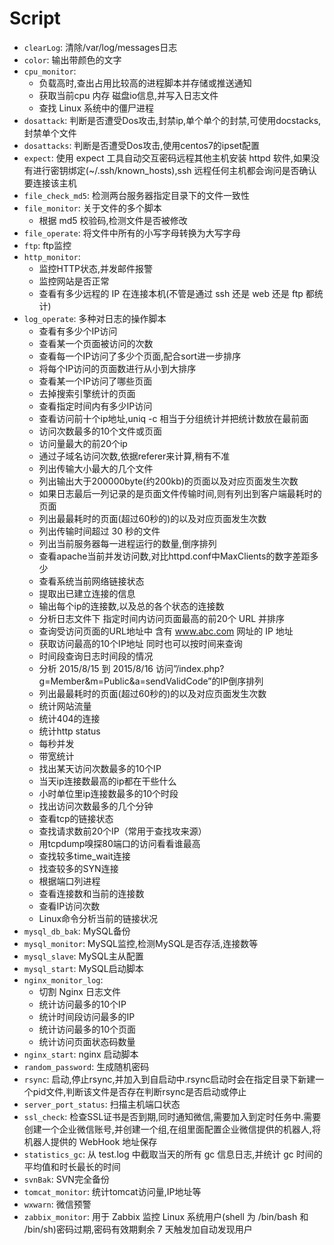 # Script



* `clearLog`: 清除/var/log/messages日志
* `color`: 输出带颜色的文字
* `cpu_monitor`:
  * 负载高时,查出占用比较高的进程脚本并存储或推送通知
  * 获取当前cpu 内存 磁盘io信息,并写入日志文件
  * 查找 Linux 系统中的僵尸进程
* `dosattack`: 判断是否遭受Dos攻击,封禁ip,单个单个的封禁,可使用docstacks,封禁单个文件
* `dosattacks`: 判断是否遭受Dos攻击,使用centos7的ipset配置
* `expect`: 使用 expect 工具自动交互密码远程其他主机安装 httpd 软件,如果没有进行密钥绑定(~/.ssh/known_hosts),ssh 远程任何主机都会询问是否确认要连接该主机
* `file_check_md5`: 检测两台服务器指定目录下的文件一致性
* `file_monitor`: 关于文件的多个脚本
  * 根据 md5 校验码,检测文件是否被修改 
* `file_operate`: 将文件中所有的小写字母转换为大写字母 
* `ftp`: ftp监控
* `http_monitor`: 
  * 监控HTTP状态,并发邮件报警
  * 监控网站是否正常
  * 查看有多少远程的 IP 在连接本机(不管是通过 ssh 还是 web 还是 ftp 都统计)
* `log_operate`: 多种对日志的操作脚本
  *  查看有多少个IP访问
  * 查看某一个页面被访问的次数
  * 查看每一个IP访问了多少个页面,配合sort进一步排序
  * 将每个IP访问的页面数进行从小到大排序
  * 查看某一个IP访问了哪些页面
  * 去掉搜索引擎统计的页面
  * 查看指定时间内有多少IP访问
  * 查看访问前十个ip地址,uniq -c 相当于分组统计并把统计数放在最前面
  * 访问次数最多的10个文件或页面
  * 访问量最大的前20个ip
  * 通过子域名访问次数,依据referer来计算,稍有不准
  * 列出传输大小最大的几个文件
  * 列出输出大于200000byte(约200kb)的页面以及对应页面发生次数
  * 如果日志最后一列记录的是页面文件传输时间,则有列出到客户端最耗时的页面
  * 列出最最耗时的页面(超过60秒的)的以及对应页面发生次数
  * 列出传输时间超过 30 秒的文件
  * 列出当前服务器每一进程运行的数量,倒序排列
  * 查看apache当前并发访问数,对比httpd.conf中MaxClients的数字差距多少
  * 查看系统当前网络链接状态
  * 提取出已建立连接的信息
  * 输出每个ip的连接数,以及总的各个状态的连接数
  * 分析日志文件下 指定时间内访问页面最高的前20个 URL 并排序
  * 查询受访问页面的URL地址中 含有 www.abc.com 网址的 IP 地址
  * 获取访问最高的10个IP地址 同时也可以按时间来查询
  * 时间段查询日志时间段的情况
  * 分析 2015/8/15 到 2015/8/16 访问”/index.php?g=Member&m=Public&a=sendValidCode”的IP倒序排列
  * 列出最最耗时的页面(超过60秒的)的以及对应页面发生次数
  * 统计网站流量
  * 统计404的连接
  * 统计http status
  * 每秒并发
  * 带宽统计
  * 找出某天访问次数最多的10个IP
  * 当天ip连接数最高的ip都在干些什么
  * 小时单位里ip连接数最多的10个时段
  * 找出访问次数最多的几个分钟
  * 查看tcp的链接状态
  * 查找请求数前20个IP（常用于查找攻来源）
  * 用tcpdump嗅探80端口的访问看看谁最高
  * 查找较多time_wait连接
  * 找查较多的SYN连接
  * 根据端口列进程
  * 查看连接数和当前的连接数
  * 查看IP访问次数
  * Linux命令分析当前的链接状况
* `mysql_db_bak`: MySQL备份
* `mysql_monitor`: MySQL监控,检测MySQL是否存活,连接数等
* `mysql_slave`: MySQL主从配置
* `mysql_start`: MySQL启动脚本
* `nginx_monitor_log`: 
  * 切割 Nginx 日志文件
  * 统计访问最多的10个IP
  * 统计时间段访问最多的IP
  * 统计访问最多的10个页面
  * 统计访问页面状态码数量
* `nginx_start`: nginx 启动脚本 
* `random_password`: 生成随机密码
* `rsync`: 启动,停止rsync,并加入到自启动中.rsync启动时会在指定目录下新建一个pid文件,判断该文件是否存在判断rsync是否启动或停止
* `server_port_status`: 扫描主机端口状态
* `ssl_check`: 检查SSL证书是否到期,同时通知微信,需要加入到定时任务中.需要创建一个企业微信账号,并创建一个组,在组里面配置企业微信提供的机器人,将机器人提供的 WebHook 地址保存
* `statistics_gc`: 从 test.log 中截取当天的所有 gc 信息日志,并统计 gc 时间的平均值和时长最长的时间
* `svnBak`: SVN完全备份
* `tomcat_monitor`: 统计tomcat访问量,IP地址等
* `wxwarn`: 微信预警
* `zabbix_monitor`: 用于 Zabbix 监控 Linux 系统用户(shell 为 /bin/bash 和 /bin/sh)密码过期,密码有效期剩余 7 天触发加自动发现用户




